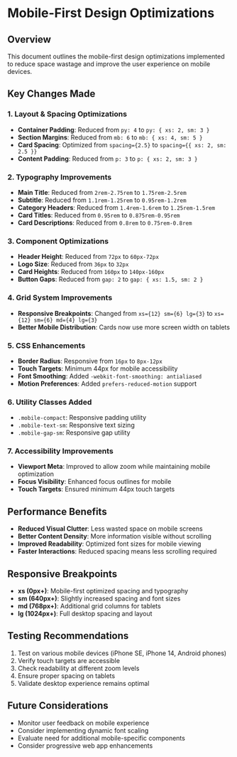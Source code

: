 # Mobile-First Design Optimizations

## Overview
This document outlines the mobile-first design optimizations implemented to reduce space wastage and improve the user experience on mobile devices.

## Key Changes Made

### 1. Layout & Spacing Optimizations
- **Container Padding**: Reduced from `py: 4` to `py: { xs: 2, sm: 3 }`
- **Section Margins**: Reduced from `mb: 6` to `mb: { xs: 4, sm: 5 }`
- **Card Spacing**: Optimized from `spacing={2.5}` to `spacing={{ xs: 2, sm: 2.5 }}`
- **Content Padding**: Reduced from `p: 3` to `p: { xs: 2, sm: 3 }`

### 2. Typography Improvements
- **Main Title**: Reduced from `2rem-2.75rem` to `1.75rem-2.5rem`
- **Subtitle**: Reduced from `1.1rem-1.25rem` to `0.95rem-1.2rem`
- **Category Headers**: Reduced from `1.4rem-1.6rem` to `1.25rem-1.5rem`
- **Card Titles**: Reduced from `0.95rem` to `0.875rem-0.95rem`
- **Card Descriptions**: Reduced from `0.8rem` to `0.75rem-0.8rem`

### 3. Component Optimizations
- **Header Height**: Reduced from `72px` to `60px-72px`
- **Logo Size**: Reduced from `36px` to `32px`
- **Card Heights**: Reduced from `160px` to `140px-160px`
- **Button Gaps**: Reduced from `gap: 2` to `gap: { xs: 1.5, sm: 2 }`

### 4. Grid System Improvements
- **Responsive Breakpoints**: Changed from `xs={12} sm={6} lg={3}` to `xs={12} sm={6} md={4} lg={3}`
- **Better Mobile Distribution**: Cards now use more screen width on tablets

### 5. CSS Enhancements
- **Border Radius**: Responsive from `16px` to `8px-12px`
- **Touch Targets**: Minimum 44px for mobile accessibility
- **Font Smoothing**: Added `-webkit-font-smoothing: antialiased`
- **Motion Preferences**: Added `prefers-reduced-motion` support

### 6. Utility Classes Added
- `.mobile-compact`: Responsive padding utility
- `.mobile-text-sm`: Responsive text sizing
- `.mobile-gap-sm`: Responsive gap utility

### 7. Accessibility Improvements
- **Viewport Meta**: Improved to allow zoom while maintaining mobile optimization
- **Focus Visibility**: Enhanced focus outlines for mobile
- **Touch Targets**: Ensured minimum 44px touch targets

## Performance Benefits
- **Reduced Visual Clutter**: Less wasted space on mobile screens
- **Better Content Density**: More information visible without scrolling
- **Improved Readability**: Optimized font sizes for mobile viewing
- **Faster Interactions**: Reduced spacing means less scrolling required

## Responsive Breakpoints
- **xs (0px+)**: Mobile-first optimized spacing and typography
- **sm (640px+)**: Slightly increased spacing and font sizes
- **md (768px+)**: Additional grid columns for tablets
- **lg (1024px+)**: Full desktop spacing and layout

## Testing Recommendations
1. Test on various mobile devices (iPhone SE, iPhone 14, Android phones)
2. Verify touch targets are accessible
3. Check readability at different zoom levels
4. Ensure proper spacing on tablets
5. Validate desktop experience remains optimal

## Future Considerations
- Monitor user feedback on mobile experience
- Consider implementing dynamic font scaling
- Evaluate need for additional mobile-specific components
- Consider progressive web app enhancements